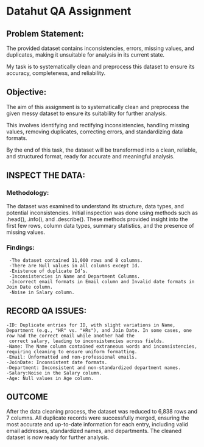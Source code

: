 # Datahut QA Assignment

## Problem Statement:

The provided dataset contains inconsistencies, errors, missing values, and duplicates, making it unsuitable for analysis in its current state.

My task is to systematically clean and preprocess this dataset to ensure its accuracy, completeness, and reliability.

## Objective:

The aim of this assignment is to systematically clean and preprocess the given messy dataset to ensure its suitability for further analysis.

This involves identifying and rectifying inconsistencies, handling missing values, removing duplicates, correcting errors, and standardizing data formats.

By the end of this task, the dataset will be transformed into a clean, reliable, and structured format, ready for accurate and meaningful analysis.

## INSPECT THE DATA:
### Methodology: 
The dataset was examined to understand its structure, data types, and potential inconsistencies. Initial inspection was done using methods such as .head(), .info(), and .describe(). These methods provided insight into the first few rows, column data types, summary statistics, and the presence of missing values.

### Findings:
     -The dataset contained 11,000 rows and 8 columns.
     -There are Null values in all columns except Id.
     -Existence of duplicate Id’s.
     -Inconsistencies in Name and Department Columns.
     -Incorrect email formats in Email column and Invalid date formats in Join Date column.
     -Noise in Salary column.

## RECORD QA ISSUES:
    -ID: Duplicate entries for ID, with slight variations in Name, Department (e.g., "HR" vs. "HRs"), and Join Date. In some cases, one row had the correct email while another had the 
     correct salary, leading to inconsistencies across fields.
    -Name: The Name column contained extraneous words and inconsistencies, requiring cleaning to ensure uniform formatting.
    -Email: Unformatted and non-professional emails.
    -JoinDate: Inconsistent date formats.
    -Department: Inconsistent and non-standardized department names.
    -Salary:Noise in the Salary column.
    -Age: Null values in Age column.

## OUTCOME 
After the data cleaning process, the dataset was reduced to 6,838 rows and 7 columns. All duplicate records were successfully merged, ensuring the most accurate and up-to-date information for each entry, including valid email addresses, standardized names, and departments. The cleaned dataset is now ready for further analysis.



